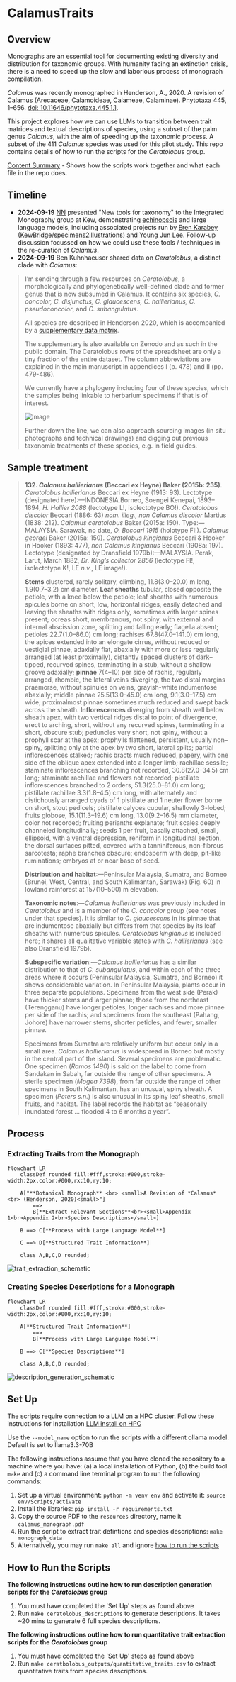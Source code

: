 # CalamusTraits

## Overview

Monographs are an essential tool for documenting existing diversity and distribution for taxonomic groups. With humanity facing an extinction crisis, there is a need to speed up the slow and laborious process of monograph compilation.

*Calamus* was recently monographed in Henderson, A., 2020. A revision of Calamus (Arecaceae, Calamoideae, Calameae, Calaminae). Phytotaxa 445, 1–656. [doi: 10.11646/phytotaxa.445.1.1](https://doi.org/10.11646/phytotaxa.445.1.1).

This project explores how we can use LLMs to transition between trait matrices and textual descriptions of species, using a subset of the palm genus *Calamus*, with the aim of speeding up the taxonomic process. A subset of the 411 *Calamus* species was used for this pilot study. This repo contains details of how to run the scripts for the *Ceratolobus* group.

[Content Summary](https://github.com/KewBridge/CalamusTraits/blob/main/Content_Summary.md) - Shows how the scripts work together and what each file in the repo does.

## Timeline

- **2024-09-19** [NN](https://github.com/nickynicolson) presented "New tools for taxonomy" to the Integrated Monography group at Kew, demonstrating [echinopscis](https://echinopscis.github.io/) and large language models, including associated projects run by [Eren Karabey](https://github.com/erenkarabey) ([KewBridge/specimens2illustrations](https://github.com/KewBridge/specimens2illustrations)) and [Young Jun Lee](https://github.com/yjkiwilee). Follow-up discussion focussed on how we could use these tools / techniques in the re-curation of *Calamus*.
- **2024-09-19** Ben Kuhnhaeuser shared data on *Ceratolobus*, a distinct clade with *Calamus*:
>
> I’m sending through a few resources on *Ceratolobus*, a morphologically and phylogenetically well-defined clade and former genus that is now subsumed in Calamus. It contains six species, *C. concolor, C. disjunctus, C. glaucescens, C. hallierianus, C. pseudoconcolor*,  and *C. subangulatus*.
>
> All species are described in Henderson 2020, which is accompanied by a [supplementary data matrix](https://phytotaxa.mapress.com/pt/article/view/phytotaxa.445.1.1).
>
> The supplementary is also available on Zenodo and as such in the public domain. The Ceratolobus rows of the spreadsheet are only a tiny fraction of the entire dataset. The column abbreviations are explained in the main manuscript in appendices I (p. 478) and II (pp. 479-486).
>
> We currently have a phylogeny including four of these species, which the samples being linkable to herbarium specimens if that is of interest.
>
> ![image](https://github.com/user-attachments/assets/1cec8b01-7702-457c-9e0d-0a16ca481d54)
>
> Further down the line, we can also approach sourcing images (in situ photographs and technical drawings) and digging out previous taxonomic treatments of these species, e.g. in field guides.

## Sample treatment

> **132. *Calamus hallierianus* (Beccari ex Heyne) Baker (2015b: 235)**. *Ceratolobus hallierianus* Beccari ex Heyne (1913: 93). Lectotype (designated here):—INDONESIA.Borneo, Soengei Kenepai, 1893–1894, *H. Hallier 2088*
(lectotype L!, isolectotype BO!).
> *Ceratolobus discolor* Beccari (1886: 63) *nom. illeg., non Calamus discolor* Martius (1838: 212). *Calamus ceratolobus* Baker (2015a:
150). Type:—MALAYSIA. Sarawak, no date, *O. Beccari 1915* (holotype FI!).
*Calamus georgei* Baker (2015a: 150). *Ceratolobus kingianus* Beccari & Hooker in Hooker (1893: 477), *non Calamus kingianus* Beccari
(1908a: 197). Lectotype (designated by Dransfield 1979b):—MALAYSIA. Perak, Larut, March 1882, *Dr. King’s collector 2856*
(lectotype FI!, isolectotype K!, LE *n.v.*, LE image!).
>
> **Stems** clustered, rarely solitary, climbing, 11.8(3.0–20.0) m long, 1.9(0.7–3.2) cm diameter. **Leaf sheaths** tubular,
closed opposite the petiole, with a knee below the petiole; leaf sheaths with numerous spicules borne on short, low,
horizontal ridges, easily detached and leaving the sheaths with ridges only, sometimes with larger spines present;
ocreas short, membranous, not spiny, with external and internal abscission zone, splitting and falling early; flagella
absent; petioles 22.7(1.0–86.0) cm long; rachises 67.8(47.0–141.0) cm long, the apices extended into an elongate
cirrus, without reduced or vestigial pinnae, adaxially flat, abaxially with more or less regularly arranged (at least
proximally), distantly spaced clusters of dark–tipped, recurved spines, terminating in a stub, without a shallow groove
adaxially; **pinnae** 7(4–10) per side of rachis, regularly arranged, rhombic, the lateral veins diverging, the two distal
margins praemorse, without spinules on veins, grayish-white indumentose abaxially; middle pinnae 25.5(13.0–45.0)
cm long, 9.1(3.0–17.5) cm wide; proximalmost pinnae sometimes much reduced and swept back across the sheath.
**Inflorescences** diverging from sheath well below sheath apex, with two vertical ridges distal to point of divergence,
erect to arching, short, without any recurved spines, terminating in a short, obscure stub; peduncles very short, not
spiny, without a prophyll scar at the apex; prophylls flattened, persistent, usually non–spiny, splitting only at the
apex by two short, lateral splits; partial inflorescences stalked; rachis bracts much reduced, papery, with one side
of the oblique apex extended into a longer limb; rachillae sessile; staminate inflorescences branching not recorded,
30.8(27.0–34.5) cm long; staminate rachillae and flowers not recorded; pistillate inflorescences branched to 2 orders,
51.3(25.0–81.0) cm long; pistillate rachillae 3.3(1.8–4.5) cm long, with alternately and distichously arranged dyads
of 1 pistillate and 1 neuter flower borne on short, stout pedicels; pistillate calyces cupular, shallowly 3-lobed; fruits
globose, 15.1(11.3–19.6) cm long, 13.0(9.2–16.5) mm diameter, color not recorded; fruiting perianths explanate; fruit
scales deeply channeled longitudinally; seeds 1 per fruit, basally attached, small, ellipsoid, with a ventral depression,
reniform in longitudinal section, the dorsal surfaces pitted, covered with a tanniniferous, non-fibrous sarcotesta; raphe
branches obscure; endosperm with deep, pit-like ruminations; embryos at or near base of seed.
>
> **Distribution and habitat**:—Peninsular Malaysia, Sumatra, and Borneo (Brunei, West, Central, and South
Kalimantan, Sarawak) (Fig. 60) in lowland rainforest at 157(10–500) m elevation.
>
> **Taxonomic notes**:—*Calamus hallierianus* was previously included in *Ceratolobus* and is a member of the *C.
concolor* group (see notes under that species). It is similar to *C. glaucescens* in its pinnae that are indumentose abaxially
but differs from that species by its leaf sheaths with numerous spicules.
*Ceratolobus kingianus* is included here; it shares all qualitative variable states with *C. hallierianus* (see also
Dransfield 1979b).
>
> **Subspecific variation**:—*Calamus hallierianus* has a similar distribution to that of *C. subangulatus*, and within
each of the three areas where it occurs (Peninsular Malaysia, Sumatra, and Borneo) it shows considerable variation.
In Peninsular Malaysia, plants occur in three separate populations. Specimens from the west side (Perak) have thicker
stems and larger pinnae; those from the northeast (Terengganu) have longer petioles, longer rachises and more pinnae
per side of the rachis; and specimens from the southeast (Pahang, Johore) have narrower stems, shorter petioles, and
fewer, smaller pinnae.
>
> Specimens from Sumatra are relatively uniform but occur only in a small area. *Calamus hallierianus* is widespread
in Borneo but mostly in the central part of the island. Several specimens are problematic. One specimen (*Ramos 1490*)
is said on the label to come from Sandakan in Sabah, far outside the range of other specimens. A sterile specimen
(*Mogea 7398*), from far outside the range of other specimens in South Kalimantan, has an unusual, spiny sheath. A
specimen (*Peters s.n.*) is also unusual in its spiny leaf sheaths, small fruits, and habitat. The label records the habitat as
“seasonally inundated forest … flooded 4 to 6 months a year”.

## Process

### Extracting Traits from the Monograph

```mermaid
flowchart LR
    classDef rounded fill:#fff,stroke:#000,stroke-width:2px,color:#000,rx:10,ry:10;
    
    A["**Botanical Monograph** <br> <small>A Revision of *Calamus* <br> (Henderson, 2020)<small>"] 
        ==> 
        B[**Extract Relevant Sections**<br><small>Appendix 1<br>Appendix 2<br>Species Descriptions</small>]

    B ==> C[**Process with Large Language Model**]

    C ==> D[**Structured Trait Information**]

    class A,B,C,D rounded;
```

![trait_extraction_schematic](resources/trait_extraction_schematic.png)

### Creating Species Descriptions for a Monograph

```mermaid
flowchart LR
    classDef rounded fill:#fff,stroke:#000,stroke-width:2px,color:#000,rx:10,ry:10;
    
    A[**Structured Trait Information**]
        ==>
        B[**Process with Large Language Model**]
    
    B ==> C[**Species Descriptions**]

    class A,B,C,D rounded;
```

![description_generation_schematic](resources/description_generation_schematic.png)

## Set Up

The scripts require connection to a LLM on a HPC cluster. Follow these instructions for installation [LLM install on HPC](https://github.com/WFO-ID-pilots/.github/blob/main/docs/LLM-install-on-HPC.md)

Use the `--model_name` option to run the scripts with a different ollama model. Default is set to llama3.3-70B

The following instructions assume that you have cloned the repository to a machine where you have: (a) a local installation of Python, (b) the build tool `make` and (c) a command line terminal program to run the following commands:

1. Set up a virtual environment: `python -m venv env` and activate it: `source env/Scripts/activate`
2. Install the libraries: `pip install -r requirements.txt`
3. Copy the source PDF to the `resources` directory, name it `calamus_monograph.pdf`
4. Run the script to extract trait defintions and species descriptions: `make monograph_data`
5. Alternatively, you may run `make all` and ignore [how to run the scripts](https://github.com/KewBridge/CalamusTraits/tree/main?tab=readme-ov-file#how-to-run-the-scripts)

## How to Run the Scripts

**The following instructions outline how to run description generation scripts for the *Ceratolobus* group**

1. You must have completed the 'Set Up' steps as found above
2. Run `make ceratolobus_descriptions` to generate descriptions. It takes ~20 mins to generate 6 full species descriptions.

**The following instructions outline how to run quantitative trait extraction scripts for the *Ceratolobus* group**

1. You must have completed the 'Set Up' steps as found above
2. Run `make ceratbolobus_outputs/quantitative_traits.csv` to extract quantitative traits from species descriptions.

